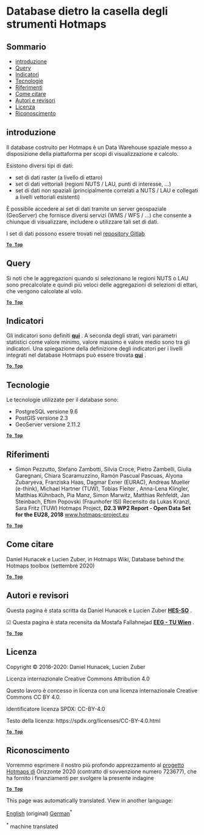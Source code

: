 <h1> <a class="anchor" id="database-behind-the-hotmaps-toolbox" href="#database-behind-the-hotmaps-toolbox"><i class="fa fa-link"></i></a> Database dietro la casella degli strumenti Hotmaps </h1><h2> <a class="anchor" id="table-of-contents" href="#table-of-contents"><i class="fa fa-link"></i></a> Sommario </h2><ul><li> <a href="#introduction">introduzione</a> </li><li> <a href="#query">Query</a> </li><li> <a href="#indicators">Indicatori</a> </li><li> <a href="#technologies">Tecnologie</a> </li><li> <a href="#references">Riferimenti</a> </li><li> <a href="#how-to-cite">Come citare</a> </li><li> <a href="#authors-and-reviewers">Autori e revisori</a> </li><li> <a href="#license">Licenza</a> </li><li> <a href="#acknowledgement">Riconoscimento</a> </li></ul><h2> <a class="anchor" id="introduction" href="#introduction"><i class="fa fa-link"></i></a> introduzione </h2><p> Il database costruito per Hotmaps è un Data Warehouse spaziale messo a disposizione della piattaforma per scopi di visualizzazione e calcolo. </p><p> Esistono diversi tipi di dati: </p><ul><li> set di dati raster (a livello di ettaro) </li><li> set di dati vettoriali (regioni NUTS / LAU, punti di interesse, ...) </li><li> set di dati non spaziali (principalmente correlati a NUTS / LAU e collegati a livelli vettoriali esistenti) </li></ul><p> È possibile accedere ai set di dati tramite un server geospaziale (GeoServer) che fornisce diversi servizi (WMS / WFS / ...) che consente a chiunque di visualizzare, includere o utilizzare tali set di dati. </p><p> I set di dati possono essere trovati nel <a href="https://gitlab.com/hotmaps">repository Gitlab</a> </p><p> <a href="#table-of-contents"><strong><code>To Top</code></strong></a> </p> <h2> <a class="anchor" id="query" href="#query"><i class="fa fa-link"></i></a> Query </h2><p> Si noti che le aggregazioni quando si selezionano le regioni NUTS o LAU sono precalcolate e quindi più veloci delle aggregazioni di selezioni di ettari, che vengono calcolate al volo. </p><p> <a href="#table-of-contents"><strong><code>To Top</code></strong></a> </p> <h2> <a class="anchor" id="indicators" href="#indicators"><i class="fa fa-link"></i></a> Indicatori </h2><p> Gli indicatori sono definiti <strong><a href="https://github.com/HotMaps/Hotmaps-toolbox-service/blob/develop/api/app/models/indicators.py">qui</a></strong> . A seconda degli strati, vari parametri statistici come valore minimo, valore massimo e valore medio sono tra gli indicatori. Una spiegazione della definizione degli indicatori per i livelli integrati nel database Hotmaps può essere trovata <strong><a href="https://github.com/HotMaps/Hotmaps-toolbox-service/blob/develop/api/app/models/INDICATORS.md">qui</a></strong> . </p><p> <a href="#table-of-contents"><strong><code>To Top</code></strong></a> </p> <h2> <a class="anchor" id="technologies" href="#technologies"><i class="fa fa-link"></i></a> Tecnologie </h2><p> Le tecnologie utilizzate per il database sono: </p><ul><li> PostgreSQL versione 9.6 </li><li> PostGIS versione 2.3 </li><li> GeoServer versione 2.11.2 </li></ul><p> <a href="#table-of-contents"><strong><code>To Top</code></strong></a> </p> <h2> <a class="anchor" id="references" href="#references"><i class="fa fa-link"></i></a> Riferimenti </h2><ul><li> Simon Pezzutto, Stefano Zambotti, Silvia Croce, Pietro Zambelli, Giulia Garegnani, Chiara Scaramuzzino, Ramón Pascual Pascuas, Alyona Zubaryeva, Franziska Haas, Dagmar Exner (EURAC), Andreas Mueller (e-think), Michael Hartner (TUW), Tobias Fleiter , Anna-Lena Klingler, Matthias Kühnbach, Pia Manz, Simon Marwitz, Matthias Rehfeldt, Jan Steinbach, Eftim Popovski (Fraunhofer ISI) Recensito da Lukas Kranzl, Sara Fritz (TUW) Hotmaps Project, <strong>D2.3 WP2 Report - Open Data Set for the EU28, 2018</strong> <a href="http://www.hotmaps-project.eu/wp-content/uploads/2018/05/D2.3-Hotmaps_FINAL-VERSION_for-upload.pdf">www.hotmaps-project.eu</a> </li></ul><p> <a href="#table-of-contents"><strong><code>To Top</code></strong></a> </p> <h2> <a class="anchor" id="how-to-cite" href="#how-to-cite"><i class="fa fa-link"></i></a> Come citare </h2><p> Daniel Hunacek e Lucien Zuber, in Hotmaps Wiki, Database behind the Hotmaps toolbox (settembre 2020) </p><p> <a href="#table-of-contents"><strong><code>To Top</code></strong></a> </p> <h2> <a class="anchor" id="authors-and-reviewers" href="#authors-and-reviewers"><i class="fa fa-link"></i></a> Autori e revisori </h2><p> Questa pagina è stata scritta da Daniel Hunacek e Lucien Zuber <strong><a href="https://www.hevs.ch">HES-SO</a></strong> . </p><p> ☑ Questa pagina è stata recensita da Mostafa Fallahnejad <strong><a href="https://eeg.tuwien.ac.at/">EEG - TU Wien</a></strong> . </p><p> <a href="#table-of-contents"><strong><code>To Top</code></strong></a> </p> <h2> <a class="anchor" id="license" href="#license"><i class="fa fa-link"></i></a> Licenza </h2><p> Copyright © 2016-2020: Daniel Hunacek, Lucien Zuber </p><p> Licenza internazionale Creative Commons Attribution 4.0 </p><p> Questo lavoro è concesso in licenza con una licenza internazionale Creative Commons CC BY 4.0. </p><p> Identificatore licenza SPDX: CC-BY-4.0 </p><p> Testo della licenza: https://spdx.org/licenses/CC-BY-4.0.html </p><p> <a href="#table-of-contents"><strong><code>To Top</code></strong></a> </p> <h2> <a class="anchor" id="acknowledgement" href="#acknowledgement"><i class="fa fa-link"></i></a> Riconoscimento </h2><p> Vorremmo esprimere il nostro più profondo apprezzamento al <a href="https://www.hotmaps-project.eu">progetto Hotmaps di</a> Orizzonte 2020 (contratto di sovvenzione numero 723677), che ha fornito i finanziamenti per svolgere la presente indagine </p><p> <a href="#table-of-contents"><strong><code>To Top</code></strong></a> </p> 


<!--- THIS IS A SUPER UNIQUE IDENTIFIER -->

This page was automatically translated. View in another language:

[English](../en/Database-behind-the-Hotmaps-toolbox) (original) [German](../de/Database-behind-the-Hotmaps-toolbox)<sup>\*</sup>  

<sup>\*</sup> machine translated
